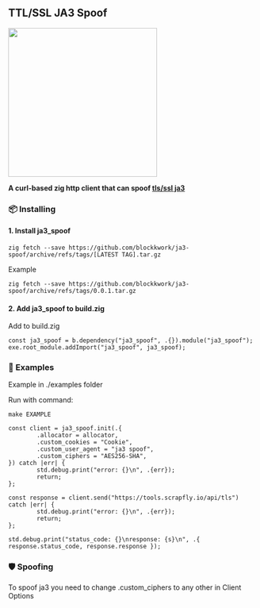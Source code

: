 ## TTL/SSL JA3 Spoof

<img src="https://raw.githubusercontent.com/ziglang/logo/9d06c090ca39ef66019a639241ea2d7e448b9fe1/ziggy.svg" width="300">

**A curl-based zig http client that can spoof [tls/ssl ja3](https://github.com/salesforce/ja3)**

### 📦 Installing

#### 1. Install ja3_spoof
```
zig fetch --save https://github.com/blockkwork/ja3-spoof/archive/refs/tags/[LATEST TAG].tar.gz
```
Example
```
zig fetch --save https://github.com/blockkwork/ja3-spoof/archive/refs/tags/0.0.1.tar.gz
```

#### 2. Add ja3_spoof to build.zig
Add to build.zig
```zig
const ja3_spoof = b.dependency("ja3_spoof", .{}).module("ja3_spoof");
exe.root_module.addImport("ja3_spoof", ja3_spoof);
```


### 🚀 Examples
Example in ./examples folder 

 Run with command: 
```
make EXAMPLE
```

```zig
const client = ja3_spoof.init(.{
        .allocator = allocator,
        .custom_cookies = "Cookie",
        .custom_user_agent = "ja3 spoof",
        .custom_ciphers = "AES256-SHA",
}) catch |err| {
        std.debug.print("error: {}\n", .{err});
        return;
};

const response = client.send("https://tools.scrapfly.io/api/tls") catch |err| {
        std.debug.print("error: {}\n", .{err});
        return;
};

std.debug.print("status_code: {}\nresponse: {s}\n", .{ response.status_code, response.response });
```



### 🛡️ Spoofing
To spoof ja3 you need to change .custom_ciphers to any other in Client Options
